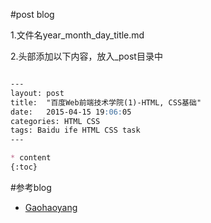 #post blog

1.文件名year_month_day_title.md

2.头部添加以下内容，放入_post目录中
```markdown

---
layout: post
title:  "百度Web前端技术学院(1)-HTML, CSS基础"
date:   2015-04-15 19:06:05
categories: HTML CSS
tags: Baidu ife HTML CSS task
---

* content
{:toc}

```

#参考blog
  * [Gaohaoyang](https://github.com/Gaohaoyang/gaohaoyang.github.io)